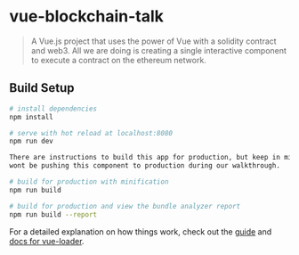 # vue-blockchain-talk

> A Vue.js project that uses the power of Vue with a solidity contract and web3. All we are doing is creating a single interactive component to execute a contract on the ethereum network.

## Build Setup

``` bash
# install dependencies
npm install

# serve with hot reload at localhost:8080
npm run dev

There are instructions to build this app for production, but keep in mind that we
wont be pushing this component to production during our walkthrough. 

# build for production with minification
npm run build

# build for production and view the bundle analyzer report
npm run build --report
```

For a detailed explanation on how things work, check out the [guide](http://vuejs-templates.github.io/webpack/) and [docs for vue-loader](http://vuejs.github.io/vue-loader).
